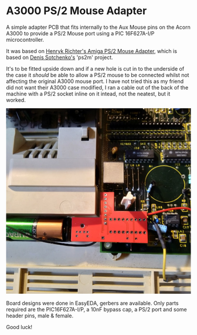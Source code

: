 # A3000 PS/2 Mouse Adapter

A simple adapter PCB that fits internally to the Aux Mouse pins on the Acorn A3000 to provide a PS/2 Mouse port using a PIC 16F627A-I/P microcontroller.

It was based on [Henryk Richter's Amiga PS/2 Mouse Adapter](http://bax.comlab.uni-rostock.de/en/hardware/ps2-amiga-maus/), which is based on [Denis Sotchenko's](http://ps2m.sotchenko.ru/index.html) 'ps2m' project.

It's to be fitted upside down and if a new hole is cut in to the underside of the case it *should* be able to allow a PS/2 mouse to be connected whilst not affecting the original A3000 mouse port. I have not tried this as my friend did not want their A3000 case modified, I ran a cable out of the back of the machine with a PS/2 socket inline on it intead, not the neatest, but it worked.

![Shows how the A3000 PS/2 Mouse Adapter PCB is to be fitted](a3000-ps2-mouse-adapter-pcb-internal-fitting.jpg)

Board designs were done in EasyEDA, gerbers are available. Only parts required are the PIC16F627A-I/P, a 10nF bypass cap, a PS/2 port and some header pins, male & female.

Good luck!